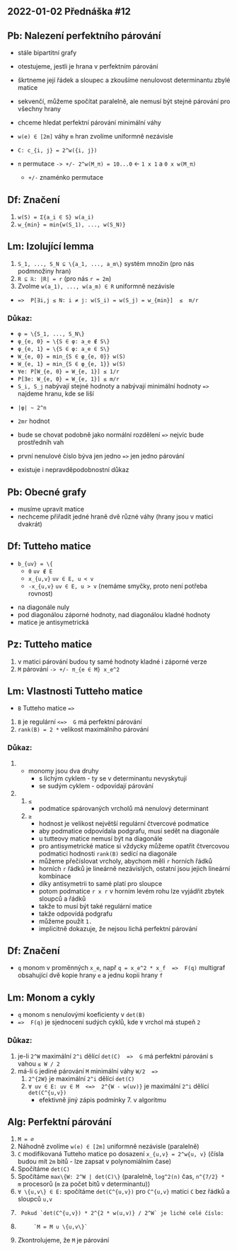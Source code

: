 2022-01-02
Přednáška #12
-------------



Pb: Nalezení perfektního párování
---------------------------------
- stále bipartitní grafy

- otestujeme, jestli je hrana v perfektním párování
- škrtneme její řádek a sloupec a zkoušíme nenulovost determinantu zbylé matice
- sekvenčí, můžeme spočítat paralelně, ale nemusí být stejné párování pro všechny hrany
- chceme hledat perfektní párování minimální váhy

- `w(e) ∈ [2m]` váhy `m` hran zvolíme uniformně nezávisle
- `C: c_{i, j} = 2^w({i, j})`
- `π` permutace `-> +/- 2^w(M_π) = 10...0` <- `1 x 1` a `0 x w(M_π)`
	+ `+/-` znaménko permutace
	

Df: Značení
-----------
1. `w(S) = Σ{a_i ∈ S} w(a_i)`
2. `w_{min} = min{w(S_1), ..., w(S_N)}`
	

Lm: Izolující lemma
-------------------
1. `S_1, ..., S_N ⊆ \{a_1, ..., a_m\}` systém množin 		(pro nás podmnožiny hran)
2. `R ⊆ ℝ: |R| = r`									(pro nás `r = 2m`)
3. Zvolme `w(a_1), ..., w(a_m) ∈ R` uniformně nezávisle

- `=>  P[∃i,j ≤ N: i ≠ j: w(S_i) = w(S_j) = w_{min}]  ≤  m/r`

### Důkaz:
- `φ = \{S_1, ..., S_N\}`
- `φ_{e, 0} = \{S ∈ φ: a_e ∉ S\}`
- `φ_{e, 1} = \{S ∈ φ: a_e ∈ S\}`
- `W_{e, 0} = min_{S ∈ φ_{e, 0}} w(S)`
- `W_{e, 1} = min_{S ∈ φ_{e, 1}} w(S)`
- `∀e: P[W_{e, 0} = W_{e, 1}] ≤ 1/r`
- `P[∃e: W_{e, 0} = W_{e, 1}] ≤ m/r`
- `S_i, S_j` nabývají stejné hodnoty a nabývají minimální hodnoty `=>` najdeme hranu, kde se liší

+ `|φ| ~ 2^n`
+ `2mr` hodnot
+ bude se chovat podobně jako normální rozdělení `=>` nejvíc bude prostředníh vah
+ první nenulové číslo býva jen jedno `=>` jen jedno párování

+ existuje i nepravděpodobnostní důkaz


Pb: Obecné grafy
----------------
- musíme upravit matice
- nechceme přiřadit jedné hraně dvě různé váhy (hrany jsou v matici dvakrát)


Df: Tutteho matice
------------------
- `b_{uv} = \{`
	- `0` 			`uv ∉ E`
	- `x_{u,v}` 		`uv ∈ E, u < v`
	- `-x_{u,v}`		`uv ∈ E, u > v` 	(nemáme smyčky, proto není potřeba rovnost)

+ na diagonále nuly
+ pod diagonálou záporné hodnoty, nad diagonálou kladné hodnoty
+ matice je antisymetrická


Pz: Tutteho matice
------------------
1. v matici párování budou ty samé hodnoty kladné i záporné verze
2. `M` párování `-> +/- π_{e ∈ M} x_e^2`


Lm: Vlastnosti Tutteho matice
-----------------------------
- `B` Tutteho matice `=>`
1. `B` je regulární  `<=>  G` má perfektní párování
2. `rank(B) = 2 *` velikost maximálního párování

### Důkaz:
1.
	- monomy jsou dva druhy
		- s lichým cyklem - ty se v determinantu nevyskytují
		- se sudým cyklem - odpovídají párování
2. 
	1. `≤`
		- podmatice spárovaných vrcholů má nenulový determinant
	2. `≥`
		- hodnost je velikost největší regulární čtvercové podmatice
		- aby podmatice odpovídala podgrafu, musí sedět na diagonále
		- u tutteovy matice nemusí být na diagonále
		- pro antisymetrické matice si vždycky můžeme opatřit čtvercovou podmatici hodnosti `rank(B)` sedící na diagonále
		+ můžeme přečíslovat vrcholy, abychom měli `r` horních řádků
		+ horních `r` řádků je lineárně nezávislých, ostatní jsou jejich lineární kombinace
		+ díky antisymetrii to samé platí pro sloupce
		+ potom podmatice `r x r` v horním levém rohu lze vyjádřit zbytek sloupců a řádků
		+ takže to musí být také regulární matice
		+ takže odpovídá podgrafu
		+ můžeme použít `1.`
		+ implicitně dokazuje, že nejsou lichá perfektní párování


Df: Značení
-----------
- `q` monom v proměnných `x_e`, např `q = x_e^2 * x_f  =>  F(q)` multigraf obsahující dvě kopie hrany `e` a jednu kopii hrany `f`


Lm: Monom a cykly
-----------------
- `q` monom s nenulovými koeficienty v `det(B)`
- `=>  F(q)` je sjednocení sudých cyklů, kde `∀` vrchol má stupeň `2`

### Důkaz:
1. je-li `2^W` maximální `2^i` dělící `det(C)  =>  G` má perfektní párování s vahou `≤ W / 2`
2. má-li `G` jediné párování `M` minimální váhy `W/2  =>`
	1. `2^{2W}` je maximální `2^i` dělící `det(C)`
	2. `∀ uv ∈ E: uv ∈ M  <=>  2^{W - w(uv)}` je maximální `2^i` dělící `det(C^{u,v})`
		- efektivně jiný zápis podmínky 7. v algoritmu


Alg: Perfektní párování
-----------------------
1. `M = ∅`
2. Náhodně zvolíme `w(e) ∈ [2m]` uniformně nezávisle 					(paralelně)
3. `C` modifikovaná Tutteho matice po dosazení `x_{u,v} = 2^w{u, v}`		(čísla budou mít `2m` bitů - lze zapsat v polynomiálním čase)
4. Spočítáme `det(C)`
5. Spočítáme `max\{W: 2^W | det(C)\}` 									(paralelně, `log^2(n)` čas, `n^{7/2} * m` procesorů (`m` za počet bitů v determinantu))
6. `∀ \{u,v\} ∈ E:` spočítáme `det(C^{u,v})` pro `C^{u,v}` matici `C` bez řádků a sloupců `u,v`
7. 		Pokud `det(C^{u,v}) * 2^{2 * w(u,v)} / 2^W` je liché celé číslo:
8.   		`M = M ∪ \{u,v\}`
9. Zkontrolujeme, že `M` je párování 									